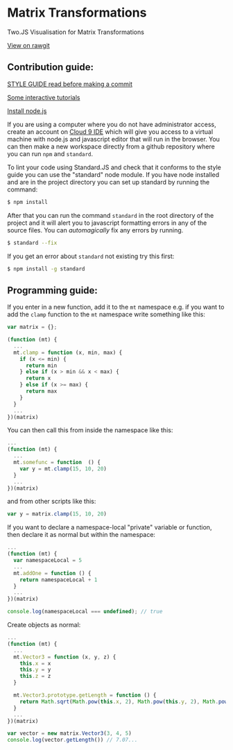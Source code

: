 Matrix Transformations
======================

Two.JS Visualisation for Matrix Transformations

[View on rawgit](https://rawgit.com/UoBEdTechSTEMM/MatrixTransforms/master/index.html)

Contribution guide:
-------------------

[STYLE GUIDE read before making a commit](https://github.com/feross/standard)

[Some interactive tutorials](http://nodeschool.io/#workshoppers)

[Install node.js](https://nodejs.org/en/)

If you are using a computer where you do not have administrator access, create an account on [Cloud 9 IDE](https://c9.io/) which will give you access to a virtual machine with node.js and javascript editor that will run in the browser. You can then make a new workspace directly from a github repository where you can run `npm` and `standard`.

To lint your code using Standard.JS and check that it conforms to the style guide you can use the "standard" node module. If you have node installed and are in the project directory you can set up standard by running the command:

```bash
$ npm install
```

After that you can run the command ```standard``` in the root directory of the project and it will alert you to javascript formatting errors in any of the source files. You can *automagically* fix any errors by running.

```bash
$ standard --fix
```

If you get an error about `standard` not existing try this first:

```bash
$ npm install -g standard
```

Programming guide:
------------------

If you enter in a new function, add it to the ```mt``` namespace e.g. if you want to add the ```clamp``` function to the ```mt``` namespace write something like this:

```javascript
var matrix = {};

(function (mt) {
  ...
  mt.clamp = function (x, min, max) {
    if (x <= min) {
      return min
    } else if (x > min && x < max) {
      return x
    } else if (x >= max) {
      return max
    }
  }
  ...
})(matrix)
```

You can then call this from inside the namespace like this:

```javascript
...
(function (mt) {
  ...
  mt.somefunc = function  () {
    var y = mt.clamp(15, 10, 20)
  }
  ...
})(matrix)
```

and from other scripts like this:

```javascript
var y = matrix.clamp(15, 10, 20)
```

If you want to declare a namespace-local "private" variable or function, then declare it as normal but within the namespace:

```javascript
...
(function (mt) {
  var namespaceLocal = 5
  ...
  mt.addOne = function () {
    return namespaceLocal + 1
  }
  ...
})(matrix)

console.log(namespaceLocal === undefined); // true
```

Create objects as normal:

```javascript
...
(function (mt) {
  ...
  mt.Vector3 = function (x, y, z) {
    this.x = x
    this.y = y
    this.z = z
  }

  mt.Vector3.prototype.getLength = function () {
    return Math.sqrt(Math.pow(this.x, 2), Math.pow(this.y, 2), Math.pow(this.z, 2))
  }
  ...
})(matrix)

var vector = new matrix.Vector3(3, 4, 5)
console.log(vector.getLength()) // 7.07...
```
